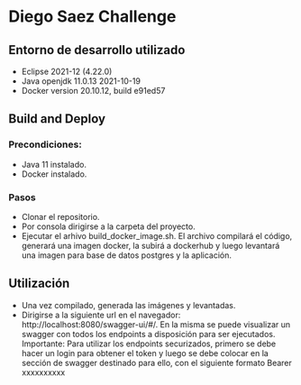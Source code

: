 
# Diego Saez Challenge



## Entorno de desarrollo utilizado

* Eclipse 2021-12 (4.22.0)
* Java openjdk 11.0.13 2021-10-19
* Docker version 20.10.12, build e91ed57
## Build and Deploy

### Precondiciones:
* Java 11 instalado.
* Docker instalado.

### Pasos

* Clonar el repositorio.
* Por consola dirigirse a la carpeta del proyecto.
* Ejecutar el arhivo build_docker_image.sh.
El archivo compilará el código, generará una imagen docker, la subirá a dockerhub y luego levantará una imagen para base de datos postgres y la aplicación.


## Utilización

* Una vez compilado, generada las imágenes y levantadas.
* Dirigirse a la siguiente url en el navegador: http://localhost:8080/swagger-ui/#/. En la misma se puede visualizar un swagger con todos los endpoints a disposición para ser ejecutados.
Importante: Para utilizar los endpoints securizados, primero se debe hacer un login para obtener el token y luego se debe colocar en la sección de swagger destinado para ello, con el siguiente formato Bearer xxxxxxxxxx
